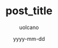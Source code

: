 ---
title: post_title
date: yyyy-mm-dd
author: uolcano
categories: 
- cate1
- cate2
tags:
- tag1
- tag2
---